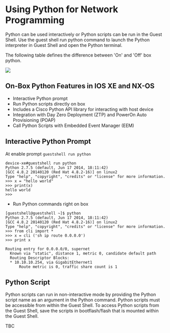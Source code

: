 # Using Python for Network Programming

Python can be used interactively or Python scripts can be run in the Guest Shell. Use the guest shell run python command to launch the Python interpreter in Guest Shell and open the Python terminal.

The following table defines the difference between 'On' and 'Off' box python.

![](/posts/files/python_at_the_edge/images/python_on_off_box.jpg) 

## On-Box Python Features in IOS XE and NX-OS
- Interactive Python prompt
- Run Python scripts directly on box
- Includes a Cisco Python API library for interacting with host device
- Integration with Day Zero Deployment (ZTP) and PowerOn Auto Provisioning (POAP)
- Call Python Scripts with Embedded Event Manager (EEM)

## Interactive Python Prompt

At enable prompt `guestshell run python`

```
device-xe#guestshell run python
Python 2.7.5 (default, Jun 17 2014, 18:11:42)
[GCC 4.8.2 20140120 (Red Hat 4.8.2-16)] on linux2
Type "help", "copyright", "credits" or "license" for more information.
>>> x = "hello world"
>>> print(x)
hello world
>>>
```

- Run Python commands right on box

```
[guestshell@guestshell ~]$ python
Python 2.7.5 (default, Jun 17 2014, 18:11:42)
[GCC 4.8.2 20140120 (Red Hat 4.8.2-16)] on linux2
Type "help", "copyright", "credits" or "license" for more information.
>>> from cli import *
>>> x = cli ('sh ip route 0.0.0.0')
>>> print x

Routing entry for 0.0.0.0/0, supernet
  Known via "static", distance 1, metric 0, candidate default path
  Routing Descriptor Blocks:
  * 10.10.10.254, via GigabitEthernet1
      Route metric is 0, traffic share count is 1
```
## Python Script

Python scripts can run in non-interactive mode by providing the Python script name as an argument in the Python command. Python scripts must be accessible from within the Guest Shell. To access Python scripts from the Guest Shell, save the scripts in bootflash/flash that is mounted within the Guest Shell.

TBC
